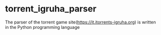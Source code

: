 # torrent_igruha_parser
The parser of the torrent game site(https://it.itorrents-igruha.org) is written in the Python programming language
